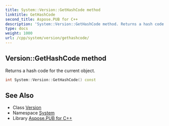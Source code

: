 ```yaml
---
title: System::Version::GetHashCode method
linktitle: GetHashCode
second_title: Aspose.PUB for C++
description: 'System::Version::GetHashCode method. Returns a hash code for the current object in C++.'
type: docs
weight: 1000
url: /cpp/system/version/gethashcode/
---
```

## Version::GetHashCode method


Returns a hash code for the current object.

```cpp
int System::Version::GetHashCode() const
```

## See Also

* Class [Version](../)
* Namespace [System](../../)
* Library [Aspose.PUB for C++](../../../)
